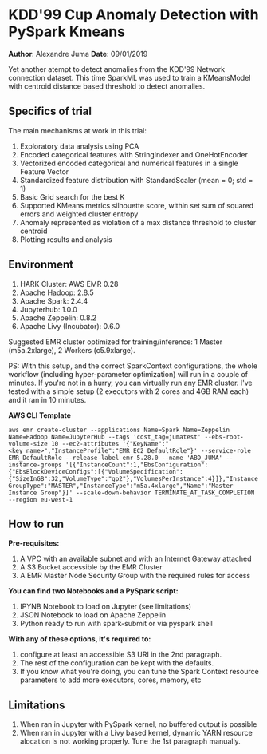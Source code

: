 # KDD'99 Cup Anomaly Detection with PySpark Kmeans 

**Author**: Alexandre Juma
**Date**: 09/01/2019

Yet another atempt to detect anomalies from the KDD'99 Network connection dataset. This time SparkML was used to train a KMeansModel with centroid distance based threshold to detect anomalies.

## Specifics of trial
The main mechanisms at work in this trial:

 1. Exploratory data analysis using PCA 
 2. Encoded categorical features with StringIndexer and OneHotEncoder
 3. Vectorized encoded categorical and numerical features in a single Feature Vector
 4. Standardized feature distribution with StandardScaler (mean = 0; std = 1)
 5. Basic Grid search for the best K 
 6. Supported KMeans metrics silhouette score, within set sum of squared errors and weighted cluster entropy
 7. Anomaly represented as violation of a max distance threshold to cluster centroid
 8. Plotting results and analysis

## Environment

 1. HARK Cluster: AWS EMR 0.28
 2. Apache Hadoop: 2.8.5
 3. Apache Spark: 2.4.4
 4. Jupyterhub: 1.0.0
 5. Apache Zeppelin: 0.8.2
 6. Apache Livy (Incubator): 0.6.0

Suggested EMR cluster optimized for training/inference: 1 Master (m5a.2xlarge), 2 Workers (c5.9xlarge).

PS: With this setup, and the correct SparkContext configurations, the whole workflow (including hyper-parameter optimization) will run in a couple of minutes. If you're not in a hurry, you can virtually run any EMR cluster. I've tested with a simple setup (2 executors with 2 cores and 4GB RAM each) and it ran in 10 minutes.

**AWS CLI Template**

`aws emr create-cluster --applications Name=Spark Name=Zeppelin Name=Hadoop Name=JupyterHub --tags 'cost_tag=jumatest' --ebs-root-volume-size 10 --ec2-attributes '{"KeyName":"<key_name>","InstanceProfile":"EMR_EC2_DefaultRole"}' --service-role EMR_DefaultRole --release-label emr-5.28.0 --name 'ABD_JUMA' --instance-groups '[{"InstanceCount":1,"EbsConfiguration":{"EbsBlockDeviceConfigs":[{"VolumeSpecification":{"SizeInGB":32,"VolumeType":"gp2"},"VolumesPerInstance":4}]},"InstanceGroupType":"MASTER","InstanceType":"m5a.4xlarge","Name":"Master Instance Group"}]' --scale-down-behavior TERMINATE_AT_TASK_COMPLETION --region eu-west-1`

## How to run

**Pre-requisites:**

 1. A VPC with an available subnet and with an Internet Gateway attached
 2. A S3 Bucket accessible by the EMR Cluster
 3. A EMR Master Node Security Group with the required rules for access

**You can find two Notebooks and a PySpark script:**

 1. IPYNB Notebook to load on Jupyter (see limitations)
 2. JSON Notebook to load on Apache Zeppelin
 3. Python ready to run with spark-submit or via pyspark shell

**With any of these options, it's required to:**

 1. configure at least an accessible S3 URI in the 2nd paragraph.
 2. The rest of the configuration can be kept with the defaults.
 3. If you know what you're doing, you can tune the Spark Context resource parameters to add more executors, cores, memory, etc
 

## Limitations

 1. When ran in Jupyter with PySpark kernel, no buffered output is possible
 2. When ran in Jupyter with a Livy based kernel, dynamic YARN resource alocation is not working properly. Tune the 1st paragraph manually.

